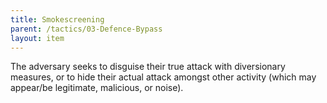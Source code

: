 ```yaml
---
title: Smokescreening
parent: /tactics/03-Defence-Bypass
layout: item
---
```


<p>The adversary seeks to disguise their true attack with diversionary measures, or to hide their actual attack amongst other activity (which may appear/be legitimate, malicious, or noise).</p>
